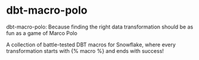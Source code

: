 # dbt-macro-polo

dbt-macro-polo: Because finding the right data transformation should be as fun as a game of Marco Polo  

A collection of battle-tested DBT macros for Snowflake, where every transformation starts with {% macro %} and ends with success!
